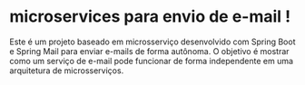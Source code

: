 # microservices para envio de e-mail !

Este é um projeto baseado em microsserviço desenvolvido com Spring Boot e Spring Mail para enviar e-mails de forma autônoma. O objetivo é mostrar como um serviço de e-mail pode funcionar de forma independente em uma arquitetura de microsserviços.
